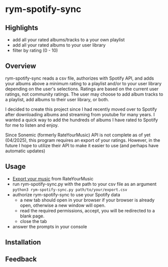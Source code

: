 # rym-spotify-sync

## Highlights
* add all your rated albums/tracks to a your own playlist
* add all your rated albums to your user library
* filter by rating (0 - 10)

## Overview
rym-spotify-sync reads a csv file, authorizes with Spotify API, and adds your
albums above a minimum rating to a playlist and/or to your user library
depending on the user's selections. Ratings are based on the current user ratings,
not community ratings. The user may choose to add album tracks to a playlist, 
add albums to their user library, or both.

I decided to create this project since I had recently moved over to Spotify after
downloading albums and streaming from youtube for many years. I wanted a quick
way to add the hundreds of albums I have rated to Spotify for me to listen and
enjoy. 

Since Sonemic (formerly RateYourMusic) API is not complete as of yet (04/2025),
this program requires an export of your ratings. However, in the future I hope to 
utilize their API to make it easier to use (and perhaps have automatic updates)

## Usage
* [Export your music](https://rateyourmusic.com/music_export) from RateYourMusic
* run rym-spotify-sync.py with the path to your csv file as an argument\
``` python3 rym-spotify-sync.py path/to/your/export.csv ``` 
* authorize rym-spotify-sync to use your Spotify data
  - a new tab should open in
  your browser if your browser is already open, otherwise a new window will open.
  - read the required permissions, accept, you will be redirected to a blank page.
  - close the tab
* answer the prompts in your console

## Installation

## Feedback


